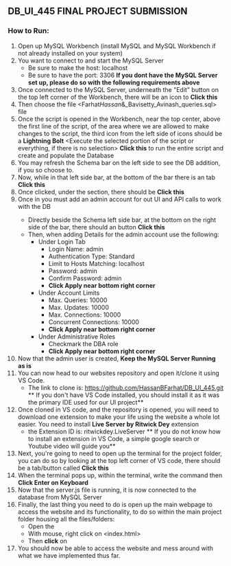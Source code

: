 ## DB_UI_445 FINAL PROJECT SUBMISSION

### How to Run:

1. Open up MySQL Workbench (install MySQL and MySQL Workbench if not already installed on your system)
2. You want to connect to and start the MySQL Server
   - Be sure to make the host: localhost
   - Be sure to have the port: 3306
     **If you dont have the MySQL Server set up, please do so with the following requirements above**
3. Once connected to the MySQL Server, underneath the "Edit" button on the top left corner of the Workbench,
   there will be an icon to <Open a SQL script file in a new query tab> **Click this**
4. Then choose the file <Farhat*Hassan*&\_Bavisetty_Avinash_queries.sql> file
5. Once the script is opened in the Workbench, near the top center, above the first line of the script, of
   the area where we are allowed to make changes to the script, the third icon from the left side of icons
   should be a **Lightning Bolt** <Execute the selected portion of the script or everything, if there is no selection>
   **Click this** to run the entire script and create and populate the Database
6. You may refresh the Schema bar on the left side to see the DB addition, if you so choose to.
7. Now, while in that left side bar, at the bottom of the bar there is an <Administration> tab **Click this**
8. Once clicked, under the <Management> section, there should be <Users and Privilages> **Click this**
9. Once in <Users and Privilages> you must add an admin account for out UI and API calls to work with the DB
   - Directly beside the Schema left side bar, at the bottom on the right side of the bar, there should an
     <Add Account> button **Click this**
   - Then, when adding Details for the admin account use the following:
     - Under Login Tab
       - Login Name: admin
       - Authentication Type: Standard
       - Limit to Hosts Matching: localhost
       - Password: admin
       - Confirm Password: admin
       - **Click Apply near bottom right corner**
     - Under Account Limits
       - Max. Queries: 10000
       - Max. Updates: 10000
       - Max. Connections: 10000
       - Concurrent Connections: 10000
       - **Click Apply near bottom right corner**
     - Under Administrative Roles
       - Checkmark the DBA role
       - **Click Apply near bottom right corner**
10. Now that the admin user is created, **Keep the MySQL Server Running as is**
11. You can now head to our websites repository and open it/clone it using VS Code.
    - The link to clone is: https://github.com/HassanBFarhat/DB_UI_445.git
      ** If you don't have VS Code installed, you should install it as it was the primary IDE used for our UI project**
12. Once cloned in VS code, and the repository is opened, you will need to download one extension to make your life
    using the website a whole lot easier. You need to install **Live Server by Ritwick Dey** extension
    - the Extension ID is: ritwickdey.LiveServer
      ** If you do not know how to install an extension in VS Code, a simple google search or Youtube video will guide you**
13. Next, you're going to need to open up the terminal for the project folder, you can do so by looking at the top
    left corner of VS code, there should be a tab/button called <Terminal> **Click this**
14. When the terminal pops up, within the terminal, write the command <nodemon server.js> then **Click Enter on Keyboard**
15. Now that the server.js file is running, it is now connected to the database from MySQL Server
16. Finally, the last thing you need to do is open up the main webpage to access the website and its functionality,
    to do so within the main project folder housing all the files/folders:
    - Open the <Webpages folder>
    - With mouse, right click on <index.html>
    - Then **click** on <Open with Live Server>
17. You should now be able to access the website and mess around with what we have implemented thus far.
